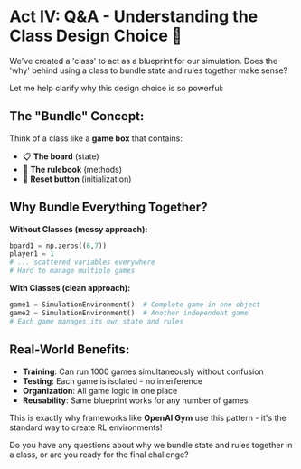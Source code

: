 # Act IV: Q&A - Understanding the Class Design Choice 🤔

We've created a 'class' to act as a blueprint for our simulation. Does the 'why' behind using a class to bundle state and rules together make sense?

Let me help clarify why this design choice is so powerful:

## The "Bundle" Concept:
Think of a class like a **game box** that contains:
- 📋 **The board** (state)
- 📖 **The rulebook** (methods)
- 🔄 **Reset button** (initialization)

## Why Bundle Everything Together?

**Without Classes (messy approach):**
```python
board1 = np.zeros((6,7))
player1 = 1
# ... scattered variables everywhere
# Hard to manage multiple games
```

**With Classes (clean approach):**
```python
game1 = SimulationEnvironment()  # Complete game in one object
game2 = SimulationEnvironment()  # Another independent game
# Each game manages its own state and rules
```

## Real-World Benefits:
- **Training**: Can run 1000 games simultaneously without confusion
- **Testing**: Each game is isolated - no interference
- **Organization**: All game logic in one place
- **Reusability**: Same blueprint works for any number of games

This is exactly why frameworks like **OpenAI Gym** use this pattern - it's the standard way to create RL environments!

Do you have any questions about why we bundle state and rules together in a class, or are you ready for the final challenge?